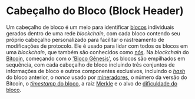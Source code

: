 # Cabeçalho do Bloco (Block Header)

Um cabeçalho de bloco é um meio para identificar [blocos](Bloco.md) individuais gerados dentro de uma rede _blockchain_, com cada bloco contendo seu próprio cabeçalho personalizado para facilitar o rastreamento de modificações de protocolo. Ele é usado para lidar com todos os blocos em uma _blockchain_, que também são conhecidos como [nós](N%C3%B3.md). Na _blockchain_ do [Bitcoin](Bitcoin.md), começando com o ['Bloco Gênesis'](Bloco%20G%C3%AAnesis.md), os blocos são empilhados em sequência, com cada cabeçalho de bloco incluindo três conjuntos de informações de bloco e outros componentes exclusivos, incluindo o [_hash_](Fun%C3%A7%C3%A3o%20Hash%20Criptogr%C3%A1fica.md) do bloco anterior, o _nonce_ usado por [mineradores](Minerador.md), o número da versão do Bitcoin, o [_timestamp_ do bloco](Timestamp.md), a raiz [Merkle](Arvore%20de%20Merkle.md) e o alvo de [dificuldade do bloco](Dificuldade%20de%20Minera%C3%A7%C3%A3o.md).
